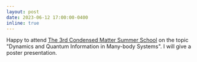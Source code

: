 ```yaml
---
layout: post
date: 2023-06-12 17:00:00-0400
inline: true
---
```


Happy to attend [The 3rd Condensed Matter Summer School](https://cse.umn.edu/ftpi/cmss2023) on the topic "Dynamics and Quantum Information in Many-body Systems". I will give a poster presentation.